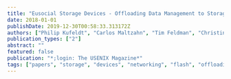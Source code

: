 ```yaml
---
title: "Eusocial Storage Devices - Offloading Data Management to Storage Devices that Can Act Collectively"
date: 2018-01-01
publishDate: 2019-12-30T00:58:33.313172Z
authors: ["Philip Kufeldt", "Carlos Maltzahn", "Tim Feldman", "Christine Green", "Grant Mackey", "Shingo Tanaka"]
publication_types: ["2"]
abstract: ""
featured: false
publication: "*;login: The USENIX Magazine*"
tags: ["papers", "storage", "devices", "networking", "flash", "offloading"]
---
```


